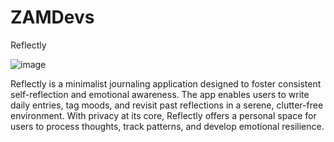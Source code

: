 # ZAMDevs

Reflectly 

![image](https://github.com/user-attachments/assets/72c56087-1271-4290-b0ec-fd1542c14ea4)

Reflectly is a minimalist journaling application designed to foster consistent self-reflection and emotional awareness. The app enables users to write daily entries, tag moods, and revisit past reflections in a serene, clutter-free environment. With privacy at its core, Reflectly offers a personal space for users to process thoughts, track patterns, and develop emotional resilience.

